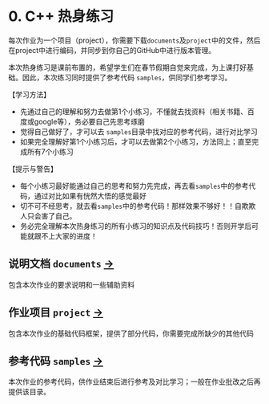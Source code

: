 # 0. C++ 热身练习

每次作业为一个项目（project），你需要下载`documents`及`project`中的文件，然后在project中进行编码，并同步到你自己的GitHub中进行版本管理。

本次热身练习是课前布置的，希望学生们在春节假期自觉来完成，为上课打好基础。因此，本次练习同时提供了参考代码 `samples`，供同学们参考学习。

【学习方法】
- 先通过自己的理解和努力去做第1个小练习，不懂就去找资料（相关书籍、百度或google等），务必要自己先思考琢磨
- 觉得自己做好了，才可以去 `samples`目录中找对应的参考代码，进行对比学习
- 如果完全理解好第1个小练习后，才可以去做第2个小练习，方法同上；直至完成所有7个小练习

【提示与警告】
- 每个小练习最好能通过自己的思考和努力先完成，再去看`samples`中的参考代码，通过对比如果有恍然大悟的感觉最好
- 切不可不经思考，就去看`samples`中的参考代码！那样效果不够好！！自欺欺人只会害了自己。
- 务必完全理解本次热身练习的所有小练习的知识点及代码技巧！否则开学后可能就跟不上大家的进度！


## 说明文档 `documents` [->](documents/) 

包含本次作业的要求说明和一些辅助资料

## 作业项目 `project` [->](project/) 

包含本次作业的基础代码框架，提供了部分代码，你需要完成所缺少的其他代码

## 参考代码 `samples` [->](samples/) 

本次作业的参考代码，供作业结束后进行参考及对比学习；一般在作业批改之后再提供该目录。
